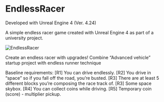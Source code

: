 # EndlessRacer
<p style='text-align: justify;'>
Developed with Unreal Engine 4 (Ver. 4.24)

A simple endless racer game created with Unreal Engine 4 as part of a university project.

![EndlessRacer](https://user-images.githubusercontent.com/26629624/77254263-3c25ec80-6c60-11ea-9125-99d9a7ce7d48.gif)

Create an endless racer with upgrades! Combine “Advanced vehicle”
startup project with endless runner technique

Baseline requirements:
[R1]			You can drive endlessly.
[R2]			You drive in “space” so if you fall off the road, you’re busted.
[R3]			There are at least 5 different blocks you’re composing the race track
of.
[R3]			Some space skybox.
[R4]			You can collect coins while driving.
[R5]			Temporary coin (score) - multiplier pickup.

</p>
